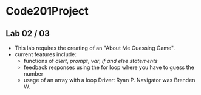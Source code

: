 # Code201Project

## Lab 02 / 03
- This lab requires the creating of an "About Me Guessing Game".
- current features include:
    - functions of *alert*, *prompt*, *var*, *if and else statements*
    - feedback responses using the for loop where you have to guess the number
    - usage of an array with a loop
Driver: Ryan P.
Navigator was Brenden W.
